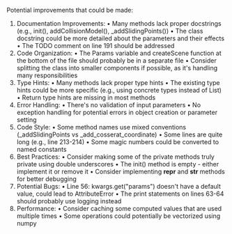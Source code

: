 Potential improvements that could be made:

1. Documentation Improvements:
   • Many methods lack proper docstrings (e.g., init(), addCollisionModel(), \_addSlidingPoints())
   • The class docstring could be more detailed about the parameters and their effects
   • The TODO comment on line 191 should be addressed
2. Code Organization:
   • The Params variable and createScene function at the bottom of the file should probably be in a separate file
   • Consider splitting the class into smaller components if possible, as it's handling many responsibilities
3. Type Hints:
   • Many methods lack proper type hints
   • The existing type hints could be more specific (e.g., using concrete types instead of List)
   • Return type hints are missing in most methods
4. Error Handling:
   • There's no validation of input parameters
   • No exception handling for potential errors in object creation or parameter setting
5. Code Style:
   • Some method names use mixed conventions (\_addSlidingPoints vs \_add_cosserat_coordinate)
   • Some lines are quite long (e.g., line 213-214)
   • Some magic numbers could be converted to named constants
6. Best Practices:
   • Consider making some of the private methods truly private using double underscores
   • The init() method is empty - either implement it or remove it
   • Consider implementing **repr** and **str** methods for better debugging
7. Potential Bugs:
   • Line 56: kwargs.get("params") doesn't have a default value, could lead to AttributeError
   • The print statements on lines 63-64 should probably use logging instead
8. Performance:
   • Consider caching some computed values that are used multiple times
   • Some operations could potentially be vectorized using numpy
